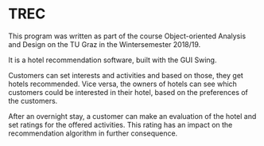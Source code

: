 # TREC
This program was written as part of the course Object-oriented Analysis and Design on the TU Graz in the Wintersemester 2018/19.

It is a hotel recommendation software, built with the GUI Swing. 

Customers can set interests and activities and based on those, they get hotels recommended. Vice versa, the owners of hotels can see which customers could 
be interested in their hotel, based on the preferences of the customers.  

After an overnight stay, a customer can make an evaluation of the hotel and set ratings for the offered activities. This rating has an impact on the
recommendation algorithm in further consequence.
